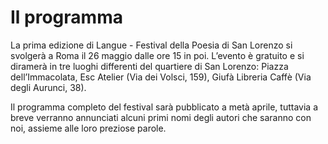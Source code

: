 <h1 class="main-title">Il programma</h1>

La prima edizione di Langue - Festival della Poesia di San Lorenzo si svolgerà a Roma il 26 maggio dalle ore 15 in poi. L’evento è gratuito e si diramerà in tre luoghi differenti del quartiere di San Lorenzo: Piazza dell’Immacolata, Esc Atelier (Via dei Volsci, 159), Giufà Libreria Caffè (Via degli Aurunci, 38).

Il programma completo del festival sarà pubblicato a metà aprile, tuttavia a breve verranno annunciati alcuni primi nomi degli autori che saranno con noi, assieme alle loro preziose parole.
